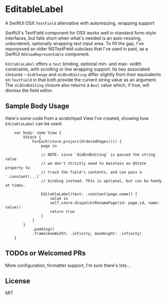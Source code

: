 # EditableLabel
A SwiftUI OSX `TextField` alternative with autoresizing, wrapping support

SwiftUI's TextField component for OSX works well in standard form-style interfaces, but falls short when what's needed is an auto-resizing, unbordered, optionally wrapping text input area. To fill the gap, I've repurposed an older NSTextField subclass that I've used in past, as a SwiftUI `NSViewRepresentable` component.

`EditableLabel` offers a `text` binding, optional min- and max- width constraints, with scrolling or line wrapping support. Its two associated closures - `didChange` and `didEndEditing` differ slightly from their equivalents on `TextField` in that both provide the current string value as an argument. The `didEndEditing` closure also returns a `Bool` value which, if true, will dismiss the field editor. 

## Sample Body Usage
Here's some code from a scratchpad View I've created, showing how `EditableLabel` can be used:

```
    var body: some View {
        VStack {
            ForEach(store.project(OrderedPages())) {
                page in
                
                // NOTE: since `didEndEditing` is passed the string value
                // we don't strictly need to maintain an @State property to
                // track the field's contents, and can pass a `.constant(...)` 
                // binding instead. This is optional, but can be handy at times.
                
                EditableLabel(text: .constant(page.name)) {
                    value in
                    self.store.dispatch(RenamePage(id: page.id, name: value))
                    return true
                }
            }
        }
            .padding()
            .frame(maxWidth: .infinity, maxHeight: .infinity)
    }
```

## TODOs or Welcomed PRs
More configuration, formatter support, I'm sure there's lots...

## License

MIT
